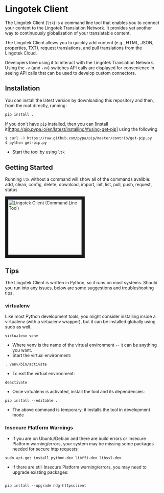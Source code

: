 # Lingotek Client #

The Lingotek Client (`ltk`) is a command line tool that enables you to connect your content to the Lingotek Translation Network.  It provides yet another way to continuously globalization of your translatable content.

The Lingotek Client allows you to quickly add content (e.g., HTML, JSON, properties, TXT), request translations, and pull translations from the Lingotek Cloud.  

Developers love using it to interact with the Lingotek Translation Network.  Using the `-v` (and `-vv`) switches API calls are displayed for convenience in seeing API calls that can be used to develop custom connectors.

## Installation ##

You can install the latest version by downloading this repository and then, from the root directly, running:

```bash
pip install .
```

If you don't have `pip` installed, then you can [install it|https://pip.pypa.io/en/latest/installing/#using-get-pip] using the following:

```bash
$ curl -O https://raw.github.com/pypa/pip/master/contrib/get-pip.py
$ python get-pip.py
```

* Start the tool by using `ltk`


## Getting Started ##

Running `ltk` without a command will show all of the commands availble: add, clean, config, delete, download, import, init, list, pull, push, request, status

<a href="http://www.youtube.com/watch?feature=player_embedded&v=CbsvVar2rFs
" target="_blank"><img src="http://img.youtube.com/vi/CbsvVar2rFs/0.jpg" 
alt="Lingotek Client (Command Line Tool)" width="240" height="180" border="10" /></a>

## Tips ##
The Lingotek Client is written in Python, so it runs on most systems. Should you run into any issues, below are some suggestions and troubleshooting tips.

### virtualenv ###
Like most Python development tools, you might consider installing inside a virtualenv (with a virtualenv wrapper), but it can be installed globally using sudo as well.


```
virtualenv venv
```
* Where venv is the name of the virtual environment -- it can be anything you want. 
* Start the virtual environment:

```
. venv/bin/activate
```
* To exit the virtual environment:

```
deactivate
```

* Once virtualenv is activated, install the tool and its dependencies:
```
pip install --editable .
```

* The above command is temporary, it installs the tool in development mode

### Insecure Platform Warnings ###

* If you are on Ubuntu/Debian and there are build errors or Insecure Platform warning/errors, your system may be missing some packages needed for secure http requests:

```
sudo apt-get install python-dev libffi-dev libssl-dev
```
* If there are still Insecure Platform warning/errors, you may need to upgrade existing packages:

```

pip install --upgrade ndg-httpsclient 
```
